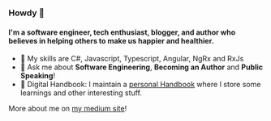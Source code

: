 ### Howdy 👋

#### I'm a software engineer, tech enthusiast, blogger, and author who believes in helping others to make us happier and healthier.

- 🌱 My skills are C#, Javascript, Typescript, Angular, NgRx and RxJs
- 💬 Ask me about **Software Engineering**, **Becoming an Author** and **Public Speaking**! 
- :memo: Digital Handbook: I maintain a [personal Handbook](https://github.com/georgemarklow/personal/) where I store some learnings and other interesting stuff. 

More about me on [my medium site](https://marklowg.medium.com/)!
